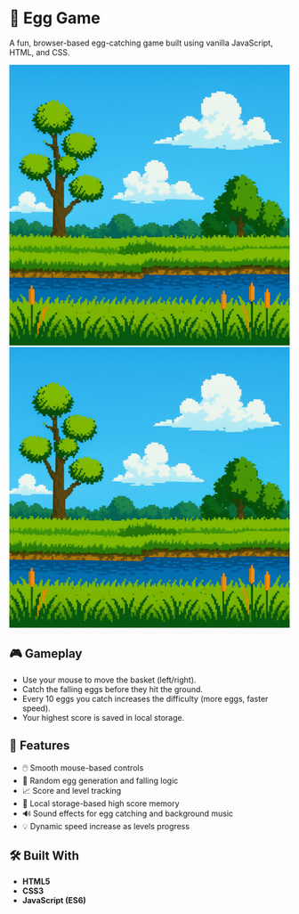 # 🥚 Egg Game

A fun, browser-based egg-catching game built using vanilla JavaScript, HTML, and CSS.

![ScreenShot 1](imgs/background.png)
![ScreenShot 2](imgs/background.png)

## 🎮 Gameplay

- Use your mouse to move the basket (left/right).
- Catch the falling eggs before they hit the ground.
- Every 10 eggs you catch increases the difficulty (more eggs, faster speed).
- Your highest score is saved in local storage.

## 🚀 Features

- 🖱️ Smooth mouse-based controls
- 🥚 Random egg generation and falling logic
- 📈 Score and level tracking
- 🧠 Local storage-based high score memory
- 🔊 Sound effects for egg catching and background music
- 💡 Dynamic speed increase as levels progress

## 🛠️ Built With

- **HTML5**
- **CSS3**
- **JavaScript (ES6)**


